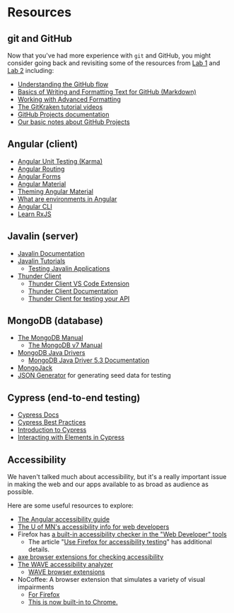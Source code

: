# Resources <!-- omit in toc -->

## git and GitHub

Now that you've had more experience with `git` and
GitHub, you might consider going back and
revisiting some of the resources
from [Lab 1](https://github.com/UMM-CSci-3601/intro-to-git) and [Lab 2](https://github.com/UMM-CSci-3601/backend-lab) including:

- [Understanding the GitHub flow](https://docs.github.com/en/get-started/using-github/github-flow)
- [Basics of Writing and Formatting Text for GitHub (Markdown)](https://docs.github.com/en/get-started/writing-on-github/getting-started-with-writing-and-formatting-on-github/basic-writing-and-formatting-syntax)
- [Working with Advanced Formatting](https://docs.github.com/en/get-started/writing-on-github/working-with-advanced-formatting)
- [The GitKraken tutorial videos](https://www.gitkraken.com/learn-git)
- [GitHub Projects documentation](https://docs.github.com/en/issues/planning-and-tracking-with-projects)
- [Our basic notes about GitHub Projects](./GITHUB_PROJECTS.md)

## Angular (client)

- [Angular Unit Testing (Karma)](https://angular.dev/guide/testing)
- [Angular Routing](https://angular.dev/guide/routing/common-router-tasks)
- [Angular Forms](https://angular.dev/guide/forms)
- [Angular Material](https://material.angular.io/)
- [Theming Angular Material](https://material.angular.io/guide/theming)
- [What are environments in Angular](https://angular.dev/tools/cli/build)
- [Angular CLI](https://angular.dev/tools/cli)
- [Learn RxJS](https://www.learnrxjs.io/)

## Javalin (server)

- [Javalin Documentation](https://javalin.io/documentation)
- [Javalin Tutorials](https://javalin.io/tutorials/)
  - [Testing Javalin Applications](https://javalin.io/tutorials/testing)
- [Thunder Client](https://www.thunderclient.com)
  - [Thunder Client VS Code Extension](https://marketplace.visualstudio.com/items?itemName=rangav.vscode-thunder-client)
  - [Thunder Client Documentation](https://docs.thunderclient.com/)
  - [Thunder Client for testing your API](https://github.com/rangav/thunder-client-support)

## MongoDB (database)

- [The MongoDB Manual](https://www.mongodb.com/docs/manual/)
  - [The MongoDB v7 Manual](https://www.mongodb.com/docs/v7.0/)
- [MongoDB Java Drivers](https://www.mongodb.com/docs/drivers/java-drivers/)
  - [MongoDB Java Driver 5.3 Documentation](https://www.mongodb.com/docs/drivers/java/sync/v5.3/)
- [MongoJack](https://mongojack.org/)
- [JSON Generator](https://next.json-generator.com/) for generating
  seed data for testing

## Cypress (end-to-end testing)

- [Cypress Docs](https://docs.cypress.io/)
- [Cypress Best Practices](https://docs.cypress.io/guides/references/best-practices.html)
- [Introduction to Cypress](https://docs.cypress.io/guides/core-concepts/introduction-to-cypress.html)
- [Interacting with Elements in Cypress](https://docs.cypress.io/guides/core-concepts/interacting-with-elements.html)

## Accessibility

We haven't talked much about accessibility, but it's
a really important issue in making the web and our apps
available to as broad as audience as possible.

Here are some useful resources to explore:

- [The Angular accessibility guide](https://angular.dev/best-practices/a11y)
- [The U of MN's accessibility info for web developers](https://accessibility.umn.edu/core-skills-web-developers)
- Firefox has [a built-in accessibility checker in the
  "Web Developer" tools](https://firefox-source-docs.mozilla.org/devtools-user/accessibility_inspector/)
  - The article "[Use Firefox for accessibility testing](https://www.a11yproject.com/posts/using-firefox-for-accessibility-testing/)"
    has additional details.
- [axe browser extensions for checking accessibility](https://www.deque.com/axe/browser-extensions/)
- [The WAVE accessibility analyzer](https://wave.webaim.org/)
  - [WAVE browser extensions](https://wave.webaim.org/extension/)
- NoCoffee: A browser extension that simulates a variety of visual impairments
  - [For Firefox](https://addons.mozilla.org/en-US/firefox/addon/nocoffee/)
  - [This is now built-in to Chrome.](https://developer.chrome.com/blog/new-in-devtools-83/#vision-deficiencies)
